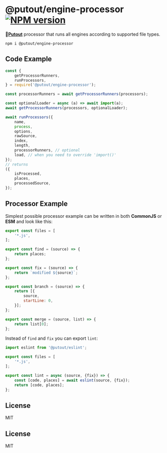 # @putout/engine-processor [![NPM version][NPMIMGURL]][NPMURL]

[NPMIMGURL]: https://img.shields.io/npm/v/@putout/engine-loader.svg?style=flat&longCache=true
[NPMURL]: https://npmjs.org/package/@putout/engine-loader"npm"

🐊[**Putout**](https://github.com/coderaiser/putout) processor that runs all engines according to supported file types.

```
npm i @putout/engine-processor
```

## Code Example

```js
const {
    getProcessorRunners,
    runProcessors,
} = require('@putout/engine-processor');

const processorRunners = await getProcessorRunners(processors);

const optionalLoader = async (a) => await import(a);
await getProcessorRunners(processors, optionalLoader);

await runProcessors({
    name,
    process,
    options,
    rawSource,
    index,
    length,
    processorRunners, // optional
    load, // when you need to override 'import()'
});
// returns
({
    isProcessed,
    places,
    processedSource,
});
```

## Processor Example

Simplest possible processor example can be written in both
**CommonJS** or **ESM** and look like this:

```js
export const files = [
    '*.js',
];

export const find = (source) => {
    return places;
};

export const fix = (source) => {
    return `modified ${source}`;
};

export const branch = (source) => {
    return [{
        source,
        startLine: 0,
    }];
};

export const merge = (source, list) => {
    return list[0];
};
```

Instead of `find` and `fix` you can export `lint`:

```js
import eslint from '@putout/eslint';

export const files = [
    '*.js',
];

export const lint = async (source, {fix}) => {
    const [code, places] = await eslint(source, {fix});
    return [code, places];
};
```

## License

MIT

## License

MIT
